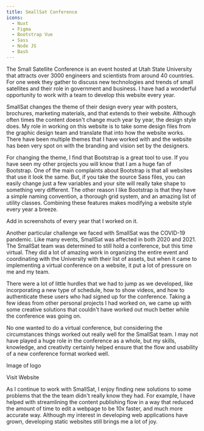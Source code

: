 ```yaml
---
title: SmallSat Conference
icons: 
  - Nuxt
  - Figma
  - Bootstrap Vue
  - Sass
  - Node JS
  - Bash
---
```


The Small Satellite Conference is an event hosted at Utah State University that attracts over 3000 engineers and scientists from around 40 countries. For one week they gather to discuss new technologies and trends of small satellites and their role in government and business. I have had a wonderful opportunity to work with a team to develop this website every year. 

SmallSat changes the theme of their design every year with posters, brochures, marketing materials, and that extends to their website. Although often times the content doesn't change much year by year, the design style does. My role in working on this website is to take some design files from the graphic design team and translate that into how the website works. There have been multiple themes that I have worked with and the website has been very spot on with the branding and vision set by the designers.

For changing the theme, I find that Bootstrap is a great tool to use. If you have seen my other projects you will know that I am a huge fan of Bootstrap. One of the main complaints about Bootstrap is that all websites that use it look the same. But, if you take the source Sass files, you can easily change just a few variables and your site will really take shape to something very different. The other reason I like Bootstrap is that they have a simple naming convention, a thorough grid system, and an amazing list of utility classes. Combining these features makes modifying a website style every year a breeze. 

<dev-note> Add in screenshots of every year that I worked on it.</dev-note>

Another particular challenge we faced with SmallSat was the COVID-19 pandemic. Like many events, SmallSat was affected in both 2020 and 2021. The SmallSat team was determined to still hold a conference, but this time virtual. They did a lot of amazing work in organizing the entire event and coordinating with the University with their list of assets, but when it came to implementing a virtual conference on a website, it put a lot of pressure on me and my team.

There were a lot of little hurdles that we had to jump as we developed, like incorporating a new type of schedule, how to show videos, and how to authenticate these users who had signed up for the conference. Taking a few ideas from other personal projects I had worked on, we came up with some creative solutions that couldn't have worked out much better while the conference was going on. 

No one wanted to do a virtual conference, but considering the circumstances things worked out really well for the SmallSat team. I may not have played a huge role in the conference as a whole, but my skills, knowledge, and creativity certainly helped ensure that the flow and usability of a new conference format worked well.

<dev-note>Image of logo</dev-note>

<content-btn href="https://smallsat.org">Visit Website</content-btn>

As I continue to work with SmallSat, I enjoy finding new solutions to some problems that the the team didn't really know they had. For example, I have helped with streamlining the content publishing flow in a way that reduced the amount of time to edit a webpage to be 10x faster, and much more accurate way. Although my interest in developing web applications have grown, developing static websites still brings me a lot of joy. 